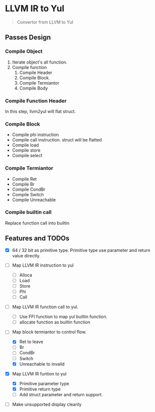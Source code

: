 # LLVM IR to Yul

> Convertor from LLVM to Yul

## Passes Design

### Compile Object

1. Iterate object's all function.
2. Compile function
    1. Compile Header
    2. Compile Block.
    3. Compile Termiantor
    4. Compile Body

### Compile Function Header

In this step, llvm2yul will flat struct.

### Compile Block

- Compile phi instruction
- Compile call instruction. struct will be flatted
- Compile load
- Compile store
- Compile select

### Compile Termiantor

- Compile Ret
- Compile Br
- Compile CondBr
- Compile Switch
- Compile Unreachable

### Compile builtin call

Replace function call into builtin

## Features and TODOs

- [X] 64 / 32 bit as primitive type. Primitive type use parameter and return value directly.
- [ ] Map LLVM IR instruction to yul
    - [ ] Alloca
    - [ ] Load
    - [ ] Store
    - [ ] Phi
    - [ ] Call
- [ ] Map LLVM IR function call to yul.
    - [ ] Use FFI function to map yul builtin function.
    - [ ] allocate function as builtin function
- [ ] Map block termiantor to control flow.
    - [X] Ret to leave
    - [ ] Br
    - [ ] CondBr
    - [ ] Switch
    - [X] Unreachable to invaild
- [X] Map LLVM IR funtion to yul
    - [X] Primitive parameter type
    - [X] Primitive return type
    - [ ] Add struct parameter and return support.
- [ ] Make unsupported display clearily

